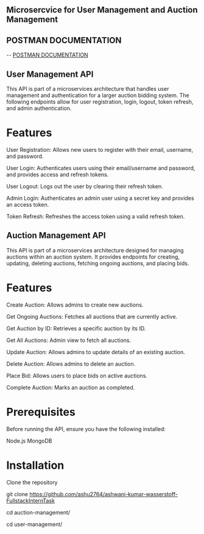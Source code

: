 ## Microsercvice for User Management and Auction Management
## POSTMAN DOCUMENTATION 
   -- [POSTMAN DOCUMENTATION ]( https://documenter.getpostman.com/view/28173427/2sAXjF9uoS)
  
## User Management API
This API is part of a microservices architecture that handles user management and authentication for a larger auction bidding system. The following endpoints allow for user registration, login, logout, token refresh, and admin authentication.

# Features
User Registration: Allows new users to register with their email, username, and password.

User Login: Authenticates users using their email/username and password, and provides access and refresh tokens.

User Logout: Logs out the user by clearing their refresh token.

Admin Login: Authenticates an admin user using a secret key and provides an access token.

Token Refresh: Refreshes the access token using a valid refresh token.

## Auction Management API
This API is part of a microservices architecture designed for managing auctions within an auction system. It provides endpoints for creating, updating, deleting auctions, fetching ongoing auctions, and placing bids.

# Features
Create Auction: Allows admins to create new auctions.

Get Ongoing Auctions: Fetches all auctions that are currently active.

Get Auction by ID: Retrieves a specific auction by its ID.

Get All Auctions: Admin view to fetch all auctions.

Update Auction: Allows admins to update details of an existing auction.

Delete Auction: Allows admins to delete an auction.

Place Bid: Allows users to place bids on active auctions.

Complete Auction: Marks an auction as completed.


# Prerequisites
Before running the API, ensure you have the following installed:

Node.js
MongoDB


# Installation

Clone the repository

git clone https://github.com/ashu2764/ashwani-kumar-wasserstoff-FullstackInternTask 

cd auction-management/

cd user-management/
